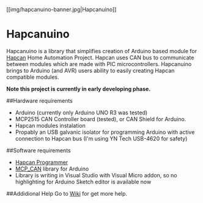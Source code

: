 [[img/hapcanuino-banner.jpg|Hapcanuino]]

# Hapcanuino
Hapcanuino is a library that simplifies creation of Arduino based module for [Hapcan](http://hapcan.com/) Home Automation Project.
Hapcan uses CAN bus to communicate between modules which are made with PIC microcontrollers. Hapcanuino brings to Arduino (and AVR) users ability to easily creating Hapcan compatible modules.

**Note this project is currently in early developing phase.**

##Hardware requirements
- Arduino (currently only Arduino UNO R3 was tested)
- MCP2515 CAN Controller board (tested), or CAN Shield for Arduino.
- Hapcan modules instalation
- Propably an USB galvanic isolator for programming Arduino with active connection to Hapcan bus (I'm using YN Tech USB-4620 for safety)

##Software requirements
- [Hapcan Programmer](http://hapcan.com/software/hap/)
- [MCP_CAN](https://github.com/coryjfowler/MCP_CAN_lib) library for Arduino
- Library is writing in Visual Studio with Visual Micro addon, so no highlighting for Arduino Sketch editor is available now

##Addidional Help
Go to [Wiki](https://github.com/Onixarts/Hapcanuino/wiki) for get more help.
